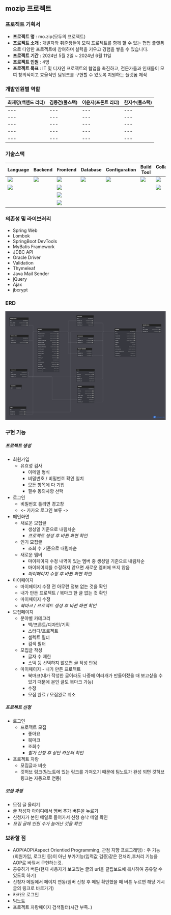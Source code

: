 ## mozip 프로젝트

### 프로젝트 기획서
- **프로젝트 명** : mo.zip(모두의 프로젝트)
- **프로젝트 소개** : 개발자와 취준생들이 모여 프로젝트를 함께 할 수 있는 협업 플랫폼으로 다양한 프로젝트에 참여하며 실력을 키우고 경험을 쌓을 수 있습니다.
- **프로젝트 기간** : 2024년 5월 2일 ~ 2024년 6월 11일
- **프로젝트 인원** : 4명
- **프로젝트 목표** : IT 및 디자인 프로젝트의 협업을 촉진하고, 전문가들과 인재들이 모여 창의적이고 효율적인 팀워크를 구현할 수 있도록 지원하는 플랫폼 제작

### 개발인원별 역할

|최재영(백엔드 리더)|김동건(풀스택)|이윤지(프론트 리더)|한지수(풀스택)|
|---|---|---|---|
|---|---|---|---|
|---|---|---|---|
|---|---|---|---|
|---|---|---|---|
|---|---|---|---|


### 기술스택
|Language|Backend|Frontend|Database|Configuration|Build Tool|Collaboration Tool|
|---|---|---|---|---|---|---|
|<img src="https://img.shields.io/badge/java-007396?style=for-the-badge&logo=java&logoColor=white">|<img src="https://img.shields.io/badge/spring-6DB33F?style=for-the-badge&logo=spring&logoColor=white">|<img src="https://img.shields.io/badge/html5-E34F26?style=for-the-badge&logo=html5&logoColor=white">|<img src="https://img.shields.io/badge/oracle-F80000?style=for-the-badge&logo=oracle&logoColor=white">|<img src="https://img.shields.io/badge/git-F05032?style=for-the-badge&logo=git&logoColor=white">|<img src="https://img.shields.io/badge/Gradle-02303A?style=for-the-badge&logo=Ajax&logoColor=white">|<img src="https://img.shields.io/badge/github-181717?style=for-the-badge&logo=github&logoColor=white">|
|<img src="https://img.shields.io/badge/javascript-F7DF1E?style=for-the-badge&logo=javascript&logoColor=black">||<img src="https://img.shields.io/badge/css-1572B6?style=for-the-badge&logo=css3&logoColor=white">||||<img src="https://img.shields.io/badge/Notion-000000?style=for-the-badge&logo=Ajax&logoColor=white">|
|||<img src="https://img.shields.io/badge/jquery-0769AD?style=for-the-badge&logo=jquery&logoColor=white">|||||
|||<img src="https://img.shields.io/badge/Ajax-000000?style=for-the-badge&logo=Ajax&logoColor=white">|||||

### 의존성 및 라이브러리
- Spring Web 
- Lombok
- SpringBoot DevTools
- MyBatis Framework
- JDBC API
- Oracle Driver
- Validation
- Thymeleaf
- Java Mail Sender
- jQuery
- Ajax
- jbcrypt

### ERD
![mozip.png](/src/main/resources/static/img/mozip.png)

### 구현 기능
  ##### 프로젝트 생성
  - 회원가입
    - 유효성 검사
      - 이메일 형식
      - 비밀번호 / 비밀번호 확인 일치
      - 모든 항목에 다 기입
      - 필수 동의사항 선택
  - 로그인
    - 비밀번호 틀리면 경고창
    - <- 카카오 로그인 보류 ->
  - 메인화면
    - 새로운 모집글
      - 생성일 기준으로 내림차순
      - *프로젝트 생성 후 바뀐 화면 확인*
    - 인기 모집글
      - 조회 수 기준으로 내림차순
    - 새로운 멤버
      - 마이페이지 수정 내역이 있는 멤버 중 생성일 기준으로 내림차순
      - 마이페이지를 수정하지 않으면 새로운 멤버에 뜨지 않음
      - *마이페이지 수정 후 바뀐 화면 확인*
  - 마이페이지
    - 마이페이지 수정 전 아무런 정보 없는 것을 확인
    - 내가 만든 프로젝트 / 북마크 한 글 없는 것 확인
    - 마이페이지 수정
    - *북마크 / 프로젝트 생성 후 바뀐 화면 확인*
  - 모집페이지
    - 분야별 카테고리
      - 백/프론트/디자인/기획
      - 스터디/프로젝트
      - 셀렉트 필터
      - 검색 필터
    - 모집글 작성
      - 글자 수 제한
      - 스택 등 선택하지 않으면 글 작성 안됨
    - 마이페이지 - 내가 만든 프로젝트
      - 북마크(내가 작성한 글이라도 나중에 여러개가 만들어졌을 때 보고싶을 수 있기 때문에 본인 글도 북마크 가능)
      - 수정
      - 모집 완료 / 모집완료 취소
  ##### 프로젝트 신청
  - 로그인
    - 프로젝트 모집
      - 좋아요
      - 북마크
      - 조회수
      - *참가 신청 후 상단 카운터 확인*
  - 프로젝트 자랑
    - 모집글과 비슷
    - 깃허브 링크(팀노트에 있는 링크를 가져오기 때문에 팀노트가 완성 되면 깃허브 링크는 자동으로 연동)
  
  ##### 모집 과정
  - 모집 글 올리기
  - 글 작성자 아이디에서 멤버 추가 버튼을 누르기
  - 신청자가 본인 메일로 들어가서 신청 승낙 메일 확인
  - *모집 글에 인원 수가 늘어난 것을 확인*

  
### 보완할 점
- AOP(AOP(Aspect Orientied Programming, 관점 지향 프로그래밍) : 주 기능(회원가입, 로그인 등)이 아닌 부가기능(입력값 검증)같은 전처리,후처리 기능을 AOP로 바꿔서 구현하는것.
- 공유하기 버튼(현재 사용자가 보고있는 글의 url을 클립보드에 복사하여 공유할 수 있도록 하기)
- 신청자 메일에서 페이지 연동(멤버 신청 후 메일 확인했을 때 버튼 누르면 해당 게시글의 링크로 바로가기)
- 카카오 로그인
- 팀노트
- 프로젝트 자랑페이지 검색필터(시간 부족..)
